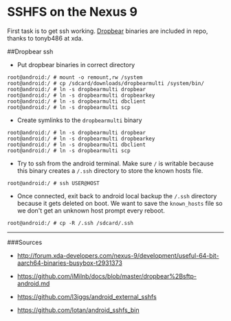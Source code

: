 # SSHFS on the Nexus 9

First task is to get ssh working. [Dropbear](https://matt.ucc.asn.au/dropbear/dropbear.html) binaries are included in repo, thanks to tonyb486 at xda.

##Dropbear ssh

* Put dropbear binaries in correct directory

```
root@android:/ # mount -o remount,rw /system
root@android:/ # cp /sdcard/downloads/dropbearmulti /system/bin/
root@android:/ # ln -s dropbearmulti dropbear
root@android:/ # ln -s dropbearmulti dropbearkey
root@android:/ # ln -s dropbearmulti dbclient
root@android:/ # ln -s dropbearmulti scp
```

* Create symlinks to the `dropbearmulti` binary

```
root@android:/ # ln -s dropbearmulti dropbear
root@android:/ # ln -s dropbearmulti dropbearkey
root@android:/ # ln -s dropbearmulti dbclient
root@android:/ # ln -s dropbearmulti scp
```

* Try to ssh from the android terminal. Make sure `/` is writable because this binary creates a `/.ssh` directory to store the known hosts file.

```
root@android:/ # ssh USER@HOST
```

* Once connected, exit back to android local backup the `/.ssh` directory because it gets deleted on boot. We want to save the `known_hosts` file so we don't get an unknown host prompt every reboot.

```
root@android:/ # cp -R /.ssh /sdcard/.ssh
```

---

###Sources
* http://forum.xda-developers.com/nexus-9/development/useful-64-bit-aarch64-binaries-busybox-t2931373

* https://github.com/iMilnb/docs/blob/master/dropbear%2Bsftp-android.md

* https://github.com/l3iggs/android_external_sshfs

* https://github.com/lotan/android_sshfs_bin


